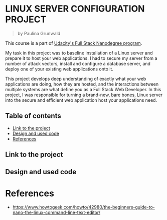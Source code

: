 # LINUX SERVER CONFIGURATION PROJECT
> by Paulina Grunwald

This course is a part of [Udacity's Full Stack Nanodegree program](https://www.udacity.com/nanodegree).

My task in this project was to baseline installation of a Linux server and prepare it to host your web applications. I had to secure my server from a number of attack vectors, install and configure a database server, and deploy one of your existing web applications onto it.

This project develops deep understanding of exactly what your web applications are doing, how they are hosted, and the interactions between multiple systems are what define you as a Full Stack Web Developer. In this project, I was  responsible for turning a brand-new, bare bones, Linux server into the secure and efficient web application host your applications need.

## Table of contents

- [Link to the project](#link-to-the-project)
- [Design and used code](#design-and-used-code)
- [References](#references)


## Link to the project

## Design and used code

# References
- https://www.howtogeek.com/howto/42980/the-beginners-guide-to-nano-the-linux-command-line-text-editor/

